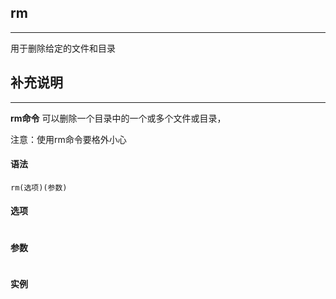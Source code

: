 ## rm

---

用于删除给定的文件和目录

## 补充说明

---

**rm命令**  可以删除一个目录中的一个或多个文件或目录，

注意：使用rm命令要格外小心

#### 语法

`rm(选项)(参数)`

#### 选项

```batch

```

#### 参数

```c

```

#### 实例
